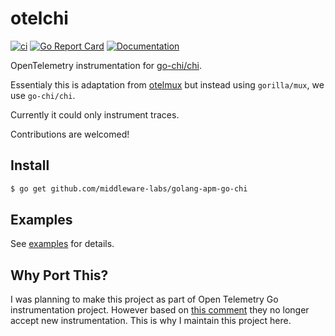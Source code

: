 # otelchi

[![ci](https://github.com/riandyrn/otelchi/actions/workflows/ci.yaml/badge.svg)](https://github.com/riandyrn/otelchi/actions/workflows/ci.yaml)
[![Go Report Card](https://goreportcard.com/badge/github.com/riandyrn/otelchi)](https://goreportcard.com/report/github.com/riandyrn/otelchi)
[![Documentation](https://godoc.org/github.com/riandyrn/otelchi?status.svg)](https://pkg.go.dev/mod/github.com/riandyrn/otelchi)

OpenTelemetry instrumentation for [go-chi/chi](https://github.com/go-chi/chi).

Essentialy this is adaptation from [otelmux](https://github.com/open-telemetry/opentelemetry-go-contrib/tree/main/instrumentation/github.com/gorilla/mux/otelmux) but instead using `gorilla/mux`, we use `go-chi/chi`.

Currently it could only instrument traces.

Contributions are welcomed!

## Install

```bash
$ go get github.com/middleware-labs/golang-apm-go-chi
```

## Examples

See [examples](./examples) for details.

## Why Port This?

I was planning to make this project as part of Open Telemetry Go instrumentation project. However based on [this comment](https://github.com/open-telemetry/opentelemetry-go-contrib/pull/986#issuecomment-941280855) they no longer accept new instrumentation. This is why I maintain this project here.
